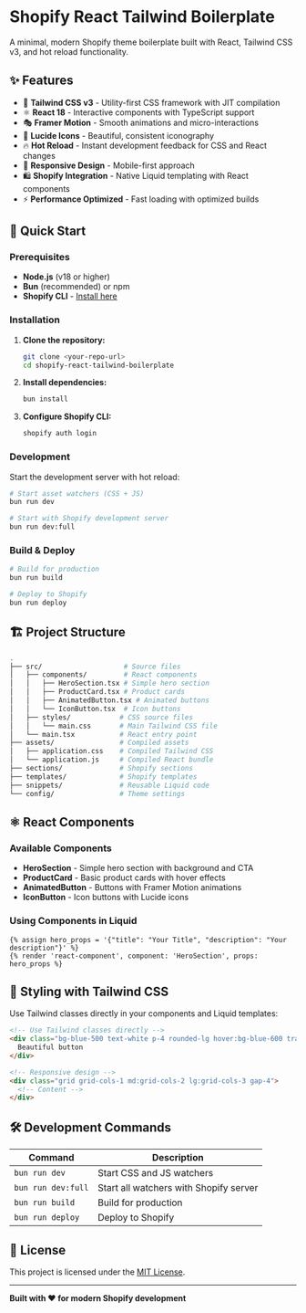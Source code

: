 # Shopify React Tailwind Boilerplate

A minimal, modern Shopify theme boilerplate built with React, Tailwind CSS v3, and hot reload functionality.

## ✨ Features

- 🎨 **Tailwind CSS v3** - Utility-first CSS framework with JIT compilation
- ⚛️ **React 18** - Interactive components with TypeScript support
- 🎭 **Framer Motion** - Smooth animations and micro-interactions
- 🎯 **Lucide Icons** - Beautiful, consistent iconography
- 🔥 **Hot Reload** - Instant development feedback for CSS and React changes
- 📱 **Responsive Design** - Mobile-first approach
- 🛍️ **Shopify Integration** - Native Liquid templating with React components
- ⚡ **Performance Optimized** - Fast loading with optimized builds

## 🚀 Quick Start

### Prerequisites

- **Node.js** (v18 or higher)
- **Bun** (recommended) or npm
- **Shopify CLI** - [Install here](https://shopify.dev/docs/api/shopify-cli)

### Installation

1. **Clone the repository:**
   ```bash
   git clone <your-repo-url>
   cd shopify-react-tailwind-boilerplate
   ```

2. **Install dependencies:**
   ```bash
   bun install
   ```

3. **Configure Shopify CLI:**
   ```bash
   shopify auth login
   ```

### Development

Start the development server with hot reload:

```bash
# Start asset watchers (CSS + JS)
bun run dev

# Start with Shopify development server
bun run dev:full
```

### Build & Deploy

```bash
# Build for production
bun run build

# Deploy to Shopify
bun run deploy
```

## 🏗️ Project Structure

```bash
.
├── src/                    # Source files
│   ├── components/         # React components
│   │   ├── HeroSection.tsx # Simple hero section
│   │   ├── ProductCard.tsx # Product cards
│   │   ├── AnimatedButton.tsx # Animated buttons
│   │   └── IconButton.tsx  # Icon buttons
│   ├── styles/            # CSS source files
│   │   └── main.css       # Main Tailwind CSS file
│   └── main.tsx           # React entry point
├── assets/                # Compiled assets
│   ├── application.css    # Compiled Tailwind CSS
│   └── application.js     # Compiled React bundle
├── sections/              # Shopify sections
├── templates/             # Shopify templates
├── snippets/              # Reusable Liquid code
└── config/                # Theme settings
```

## ⚛️ React Components

### Available Components

- **HeroSection** - Simple hero section with background and CTA
- **ProductCard** - Basic product cards with hover effects
- **AnimatedButton** - Buttons with Framer Motion animations
- **IconButton** - Icon buttons with Lucide icons

### Using Components in Liquid

```liquid
{% assign hero_props = '{"title": "Your Title", "description": "Your description"}' %}
{% render 'react-component', component: 'HeroSection', props: hero_props %}
```

## 🎨 Styling with Tailwind CSS

Use Tailwind classes directly in your components and Liquid templates:

```html
<!-- Use Tailwind classes directly -->
<div class="bg-blue-500 text-white p-4 rounded-lg hover:bg-blue-600 transition-colors">
  Beautiful button
</div>

<!-- Responsive design -->
<div class="grid grid-cols-1 md:grid-cols-2 lg:grid-cols-3 gap-4">
  <!-- Content -->
</div>
```

## 🛠️ Development Commands

| Command | Description |
|---------|-------------|
| `bun run dev` | Start CSS and JS watchers |
| `bun run dev:full` | Start all watchers with Shopify server |
| `bun run build` | Build for production |
| `bun run deploy` | Deploy to Shopify |

## 📄 License

This project is licensed under the [MIT License](./LICENSE.md).

---

**Built with ❤️ for modern Shopify development**
